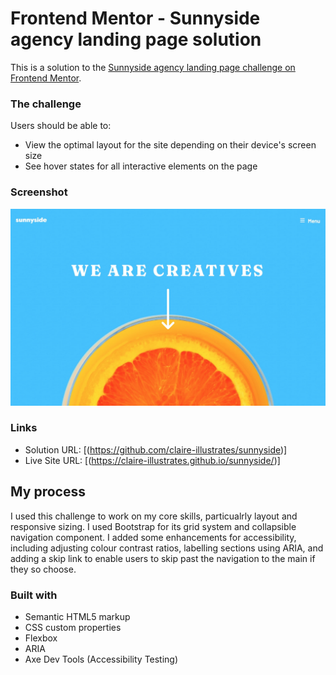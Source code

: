 # Frontend Mentor - Sunnyside agency landing page solution

This is a solution to the [Sunnyside agency landing page challenge on Frontend Mentor](https://www.frontendmentor.io/challenges/sunnyside-agency-landing-page-7yVs3B6ef).

### The challenge

Users should be able to:

- View the optimal layout for the site depending on their device's screen size
- See hover states for all interactive elements on the page

### Screenshot

![](./screenshot.jpeg)


### Links

- Solution URL: [(https://github.com/claire-illustrates/sunnyside)]
- Live Site URL: [(https://claire-illustrates.github.io/sunnyside/)]

## My process

I used this challenge to work on my core skills, particualrly layout and responsive sizing. I used Bootstrap for its grid system and collapsible navigation component. I added some enhancements for accessibility, including adjusting colour contrast ratios, labelling sections using ARIA, and adding a skip link to enable users to skip past the navigation to the main if they so choose.  

### Built with

- Semantic HTML5 markup
- CSS custom properties
- Flexbox
- ARIA
- Axe Dev Tools (Accessibility Testing)
